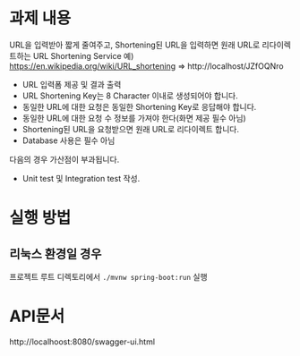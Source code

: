 # 과제 내용
URL을 입력받아 짧게 줄여주고, Shortening된 URL을 입력하면 원래 URL로 리다이렉트하는 URL Shortening Service
예) https://en.wikipedia.org/wiki/URL_shortening => http://localhost/JZfOQNro

* URL 입력폼 제공 및 결과 출력
* URL Shortening Key는 8 Character 이내로 생성되어야 합니다.
* 동일한 URL에 대한 요청은 동일한 Shortening Key로 응답해야 합니다.
* 동일한 URL에 대한 요청 수 정보를 가져야 한다(화면 제공 필수 아님)
* Shortening된 URL을 요청받으면 원래 URL로 리다이렉트 합니다.
* Database 사용은 필수 아님

다음의 경우 가산점이 부과됩니다.

* Unit test 및 Integration test 작성.

# 실행 방법

## 리눅스 환경일 경우

프로젝트 루트 디렉토리에서 `./mvnw spring-boot:run` 실행

# API문서

http://localhoost:8080/swagger-ui.html
